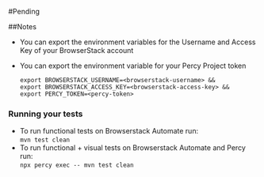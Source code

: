 #Pending

##Notes
* You can export the environment variables for the Username and Access Key of your BrowserStack account
* You can export the environment variable for your Percy Project token

  ```
  export BROWSERSTACK_USERNAME=<browserstack-username> &&
  export BROWSERSTACK_ACCESS_KEY=<browserstack-access-key> &&
  export PERCY_TOKEN=<percy-token>
  ```
### Running your tests

- To run functional tests on Browserstack Automate run: <br>`mvn test clean`
- To run functional + visual tests on Browserstack Automate and Percy run: <br>`npx percy exec -- mvn test clean`